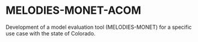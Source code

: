 # MELODIES-MONET-ACOM
Development of a model evaluation tool (MELODIES-MONET) for a specific use case with the state of Colorado.
